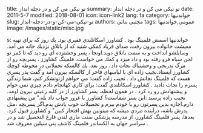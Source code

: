 title: تو نیکی می کن و در دجله انداز
summary: تو نیکی می کن و در دجله انداز
date: 2011-5-7
modified: 2018-08-01
icon:  icon-link2
lang: fa
category: خواندنیها
slug: تو-نیکی-می-کن-و-در-دجله-انداز
authors: مجتبی بنائی
tags: عمومی,خواندنیها
image: /images/static/misc.jpg

s: خواندنیها اسمش فلمينگ بود . كشاورز اسكاتلندي فقيري بود. يك روز كه براي تهيه معيشت خانواده بيرون رفت، صداي فرياد كمكي شنيد كه از باتلاق نزديك خانه مي آمد.  وسايلشو انداخت و به سمت باتلاق دويد.اونجا ، پسر وحشتزده اي رو ديد كه تا كمر تو لجن سياه فرو رفته بود و داد ميزد و كمك مي خواست. فلمينگ كشاورز ، پسربچه رو از مرگ تدريجي و وحشتناك نجات داد .    روز بعد، يك كالسكه تجملاتي در محوطه كوچك كشاورز ايستاد.نجيب زاده اي با  لباسهاي فاخر از كالسكه بيرون آمد و گفت پدر پسري هست كه فلمينگ نجاتش داد .    نجيب زاده گفت: مي خواهم ازتوتشكر كنم، شما زندگي پسرم را نجات داديد .  كشاورز اسكاتلندي گفت: براي كاري كهانجام دادم چيزي نمي خوام و پيشنهادش رو رد كرد .    در همون لحظه، پسر كشاورز از در كلبه رعيتي بيرون اومد. نجيب زاده پرسيد :اين پسر شماست؟  كشاورز با غرور جواب داد بله." من پيشنهادي دارم.اجازه  بدين پسرتون رو با خودم ببرم و تحصيلات خوب يادش بدم.اگر پسربچه ،مثل پدرش باشه، درآينده مردي ميشه كه ميتونين بهش افتخار كنين" و كشاورز قبول كرد.    بعدها، پسر فلمينگ كشاورز، از مدرسه پزشكي سنت ماري لندن فارغ التحصيل شد  و در سراسر جهان به الكساندر فلمينگ كاشف پني سيلين معروف شد .